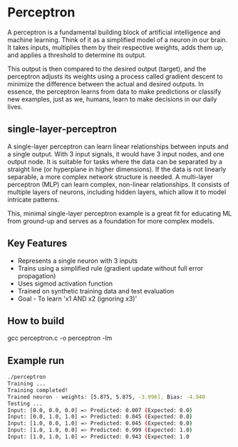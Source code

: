# Perceptron
A perceptron is a fundamental building block of artificial intelligence and machine learning. Think of it as a simplified model of a neuron in our brain. It takes inputs, multiplies them by their respective weights, adds them up, and applies a threshold to determine its output.

This output is then compared to the desired output (target), and the perceptron adjusts its weights using a process called gradient descent to minimize the difference between the actual and desired outputs. In essence, the perceptron learns from data to make predictions or classify new examples, just as we, humans, learn to make decisions in our daily lives.

## single-layer-perceptron
A single-layer perceptron can learn linear relationships between inputs and a single output. With 3 input signals, it would have 3 input nodes, and one output node. It is suitable for tasks where the data can be separated by a straight line (or hyperplane in higher dimensions). If the data is not linearly separable, a more complex network structure is needed. A multi-layer perceptron (MLP) can learn complex, non-linear relationships. It consists of multiple layers of neurons, including hidden layers, which allow it to model intricate patterns.

This, minimal single-layer perceptron example is a great fit for educating ML from ground-up and serves as a foundation for more complex models.

## Key Features
- Represents a single neuron with 3 inputs
- Trains using a simplified rule (gradient update without full error propagation)
- Uses sigmod activation function
- Trained on synthetic training data and test evaluation
- Goal - To learn 'x1 AND x2 (ignoring x3)'

## How to build
gcc perceptron.c -o perceptron -lm

## Example run
```bash
./perceptron
Training ...
Training completed!
Trained neuron - weights: [5.875, 5.875, -3.996], Bias: -4.940
Testing ...
Input: [0.0, 0.0, 0.0] => Predicted: 0.007 (Expected: 0.0)
Input: [0.0, 1.0, 1.0] => Predicted: 0.045 (Expected: 0.0)
Input: [1.0, 0.0, 1.0] => Predicted: 0.045 (Expected: 0.0)
Input: [1.0, 1.0, 0.0] => Predicted: 0.999 (Expected: 1.0)
Input: [1.0, 1.0, 1.0] => Predicted: 0.943 (Expected: 1.0
```
